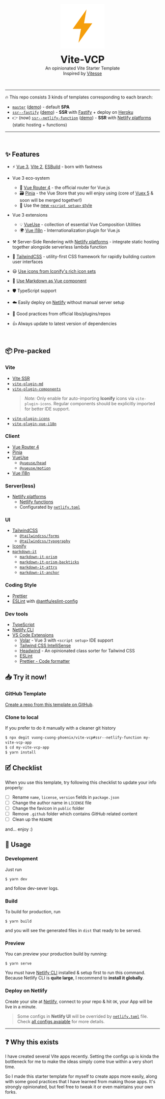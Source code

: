 <p align='center'>
  <img src="./.github/images/ion-ios-bolt.png" alt="Vite-VCP image">
</p>

<p align='center'>
  <b style="font-size: 2rem">Vite-VCP</b>
  <br />
  An opinionated Vite Starter Template
  <br />
  Inspired by <a href="https://github.com/antfu/vitesse">Vitesse</a>
</p>

<br />

---

🔥 This repo consists 3 kinds of templates corresponding to each branch:

- [`master`](https://github.com/vuong-cuong-phoenix/vite-vcp/tree/master) ([demo](https://vite-vcp.netlify.app)) - default **SPA**
- [`ssr--fastify`](https://github.com/vuong-cuong-phoenix/vite-vcp/tree/ssr--fastify) ([demo](https://vite-vcp.herokuapp.com)) - **SSR** with [Fastify](https://www.fastify.io/) + deploy on [Heroku](https://www.heroku.com/)
- 👉 (now) [`ssr--netlify-function`](https://github.com/vuong-cuong-phoenix/vite-vcp/tree/ssr--netlify-function) ([demo](https://vite-vcp-ssr.netlify.app)) - **SSR** with [Netlify platforms](https://www.netlify.com/products/) (static hosting + functions)

---

<br />

## ✨ Features

- ⚡️ [Vue 3](https://github.com/vuejs/vue-next), [Vite 2](https://github.com/vitejs/vite), [ESBuild](https://github.com/evanw/esbuild) - born with fastness

- Vue 3 eco-system

  - 🚀 [Vue Router 4](https://github.com/vuejs/vue-router-next) - the official router for Vue.js
  - 🗃️ [Pinia](https://pinia.esm.dev) - the Vue Store that you will enjoy using (core of [Vuex 5](https://github.com/vuejs/rfcs/discussions/270) & soon will be merged together!)
  - 📜 Use the [new `<script setup>` style](https://github.com/vuejs/rfcs/pull/227)

- Vue 3 extensions

  - 💡 [VueUse](https://github.com/vueuse/vueuse) - collection of essential Vue Composition Utilities
  - 🌍 [Vue I18n](https://github.com/intlify/vue-i18n-next) - Internationalization plugin for Vue.js

- ⚒️ Server-Side Rendering with [Netlify platforms](https://www.netlify.com/products/) - integrate static hosting together alongside serverless lambda function

- 🎨 [TailwindCSS](https://tailwindcss.com/) - utility-first CSS framework for rapidly building custom user interfaces

- 😃 [Use icons from Iconify's rich icon sets](https://github.com/iconify)

- 📝 [Use Markdown as Vue component](./src/components)

- 🛡️ TypeScript support

- ☁️️ Easily deploy on [Netlify](./netlify.toml) without manual server setup

- 💪 Good practices from official libs/plugins/repos

- 👍 Always update to latest version of dependencies

<br>

## 📦 Pre-packed

### Vite

- [Vite SSR](https://github.com/frandiox/vite-ssr)
- [`vite-plugin-md`](https://github.com/antfu/vite-plugin-md)
- [`vite-plugin-components`](https://github.com/antfu/vite-plugin-components)
  > _Note:_ Only enable for auto-importing **Iconify** icons via `vite-plugin-icons`. Regular components should be explicitly imported for better IDE support.
- [`vite-plugin-icons`](https://github.com/antfu/vite-plugin-icons)
- [`vite-plugin-vue-i18n`](https://github.com/intlify/vite-plugin-vue-i18n)

### Client

- [Vue Router 4](https://github.com/vuejs/vue-router-next)
- [Pinia](https://pinia.esm.dev)
- [VueUse](https://github.com/vueuse/vueuse)
  - [`@vueuse/head`](https://github.com/vueuse/head)
  - [`@vueuse/motion`](https://github.com/vueuse/motion)
- [Vue I18n](https://github.com/intlify/vue-i18n-next)

### Server(less)

- [Netlify platforms](https://www.netlify.com/products/)
  - [Netlify functions](./functions)
  - Configurated by [`netlify.toml`](./netlify.toml)

### UI

- [TailwindCSS](https://tailwindcss.com/)
  - [`@tailwindcss/forms`](https://github.com/tailwindlabs/tailwindcss-forms)
  - [`@tailwindcss/typography`](https://github.com/tailwindlabs/tailwindcss-typography)
- [Iconify](https://github.com/iconify)
- [`markdown-it`](https://github.com/markdown-it/markdown-it)
  - [`markdown-it-prism`](https://github.com/jGleitz/markdown-it-prism)
  - [`markdown-it-prism-backticks`](https://github.com/stevejay/markdown-it-prism-backticks)
  - [`markdown-it-attrs`](https://github.com/arve0/markdown-it-attrs)
  - [`markdown-it-anchor`](https://github.com/valeriangalliat/markdown-it-anchor)

### Coding Style

- [Prettier](https://prettier.io/)
- [ESLint](https://eslint.org/) with [@antfu/eslint-config](https://github.com/antfu/eslint-config)

### Dev tools

- [TypeScript](https://www.typescriptlang.org/)
- [Netlify CLI](https://cli.netlify.com/)
- [VS Code Extensions](./.vscode/extensions.json)
  - [Volar](https://marketplace.visualstudio.com/items?itemName=johnsoncodehk.volar) - Vue 3 with `<script setup>` IDE support
  - [Tailwind CSS IntelliSense](https://marketplace.visualstudio.com/items?itemName=bradlc.vscode-tailwindcss)
  - [Headwind](https://marketplace.visualstudio.com/items?itemName=bradlc.vscode-tailwindcss) - An opinionated class sorter for Tailwind CSS
  - [ESLint](https://marketplace.visualstudio.com/items?itemName=dbaeumer.vscode-eslint)
  - [Prettier - Code formatter](https://marketplace.visualstudio.com/items?itemName=esbenp.prettier-vscode)

## 📥 Try it now!

### GitHub Template

[Create a repo from this template on GitHub](https://github.com/vuong-cuong-phoenix/vite-vcp/generate).

### Clone to local

If you prefer to do it manually with a cleaner git history

```shell
$ npx degit vuong-cuong-phoenix/vite-vcp#ssr--netlify-function my-vite-vcp-app
$ cd my-vite-vcp-app
$ yarn install
```

## 🗹 Checklist

When you use this template, try following this checklist to update your info properly:

- [ ] Rename `name`, `license`, `version` fields in `package.json`
- [ ] Change the author name in `LICENSE` file
- [ ] Change the favicon in `public` folder
- [ ] Remove `.github` folder which contains _GitHub_ related content
- [ ] Clean up the `README`

and... enjoy :)

## 💁 Usage

### Development

Just run

```shell
$ yarn dev
```

and follow dev-sever logs.

### Build

To build for production, run

```shell
$ yarn build
```

and you will see the generated files in `dist` that ready to be served.

### Preview

You can preview your production build by running:

```shell
$ yarn serve
```

You must have [Netlify CLI](https://cli.netlify.com/) installed & setup first to run this command. Because Netlify CLI is **quite large**, I recommend to **install it globally**.

### Deploy on Netlify

Create your site at [Netlify](https://app.netlify.com), connect to your repo & hit `OK`, your App will be live in a minute.

> Some configs in **Netlify UI** will be overrided by [`netlify.toml`](./netlify.toml) file. Check [all configs avaiable](https://docs.netlify.com/configure-builds/file-based-configuration/) for more details.

---

## ❓ Why this exists

I have created several Vite apps recently. Setting the configs up is kinda the bottleneck for me to make the ideas simply come true within a very short time.

So I made this starter template for myself to create apps more easily, along with some good practices that I have learned from making those apps. It's strongly opinionated, but feel free to tweak it or even maintains your own forks.
